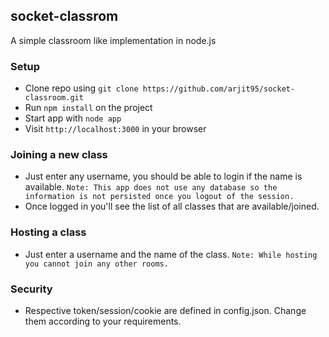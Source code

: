 ## socket-classrom

A simple classroom like implementation in node.js

### Setup
- Clone repo using `git clone https://github.com/arjit95/socket-classroom.git`
- Run `npm install` on the project
- Start app with `node app`
- Visit `http://localhost:3000` in your browser

### Joining a new class
- Just enter any username, you should be able to login if the name is available.
`Note: This app does not use any database so the information is not persisted once you logout of the session.`
- Once logged in you'll see the list of all classes that are available/joined.

### Hosting a class
- Just enter a username and the name of the class. `Note: While hosting you cannot join any other rooms.`

### Security
- Respective token/session/cookie are defined in config.json. Change them according to your requirements.
